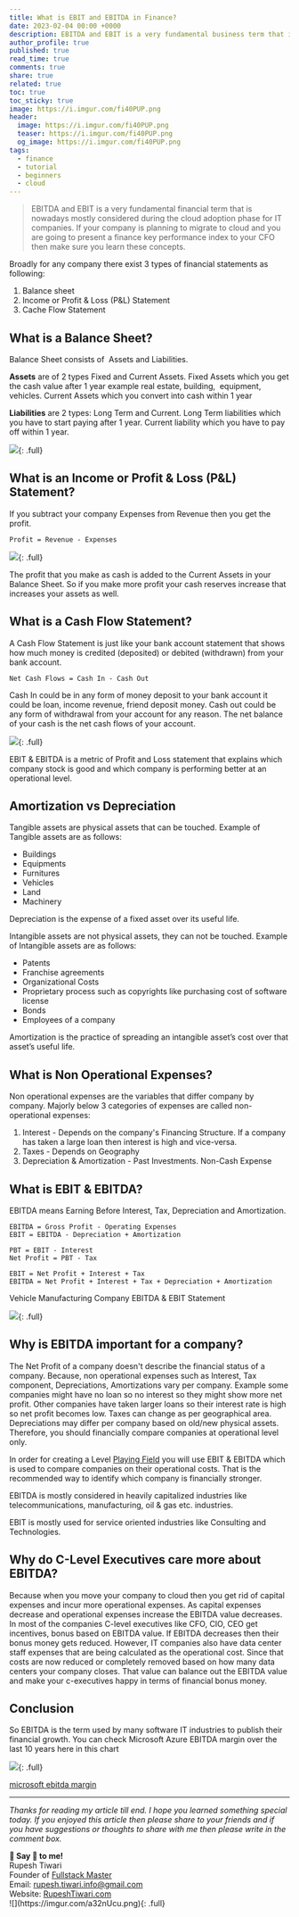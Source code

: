 ```yaml
---
title: What is EBIT and EBITDA in Finance?
date: 2023-02-04 00:00 +0000
description: EBITDA and EBIT is a very fundamental business term that is nowadays mostly considered during the cloud adoption phase. If your company is planning to migrate to cloud and you are going to present a finance key performance index to your CFO then make sure you learn these concepts.
author_profile: true
published: true
read_time: true
comments: true
share: true
related: true
toc: true
toc_sticky: true
image: https://i.imgur.com/fi40PUP.png
header:
  image: https://i.imgur.com/fi40PUP.png
  teaser: https://i.imgur.com/fi40PUP.png
  og_image: https://i.imgur.com/fi40PUP.png
tags:
  - finance
  - tutorial
  - beginners
  - cloud
---
```


> EBITDA and EBIT is a very fundamental financial term that is nowadays mostly considered during the cloud adoption phase for IT companies. If your company is planning to migrate to cloud and you are going to present a finance key performance index to your CFO then make sure you learn these concepts.

Broadly for any company there exist 3 types of financial statements as following:

1.  Balance sheet
2.  Income or Profit & Loss (P&L) Statement
3.  Cache Flow Statement

## What is a Balance Sheet? 

Balance Sheet consists of  Assets and Liabilities.

**Assets** are of 2 types Fixed and Current Assets. Fixed Assets which you get the cash value after 1 year example real estate, building,  equipment, vehicles. Current Assets which you convert into cash within 1 year

**Liabilities** are 2 types: Long Term and Current. Long Term liabilities which you have to start paying after 1 year. Current liability which you have to pay off within 1 year.

![](https://i.imgur.com/AN9wBPy.png){: .full}

## What is an Income or Profit & Loss (P&L) Statement? 

If you subtract your company Expenses from Revenue then you get the profit.

```
Profit = Revenue - Expenses
```

![](https://i.imgur.com/iMP6jRA.png){: .full}

The profit that you make as cash is added to the Current Assets in your Balance Sheet. So if you make more profit your cash reserves increase that increases your assets as well.

## What is a Cash Flow Statement?

A Cash Flow Statement is just like your bank account statement that shows how much money is credited (deposited) or debited (withdrawn) from your bank account.

```
Net Cash Flows = Cash In - Cash Out 
```

Cash In could be in any form of money deposit to your bank account it could be loan, income revenue, friend deposit money. Cash out could be any form of withdrawal from your account for any reason. The net balance of your cash is the net cash flows of your account.

![](https://i.imgur.com/bFayiGL.png){: .full}

EBIT & EBITDA is a metric of Profit and Loss statement that explains which company stock is good and which company is performing better at an operational level.

## Amortization vs Depreciation

Tangible assets are physical assets that can be touched. Example of Tangible assets are as follows:

- Buildings
- Equipments
- Furnitures
- Vehicles
- Land
- Machinery

Depreciation is the expense of a fixed asset over its useful life.

Intangible assets are not physical assets, they can not be touched. Example of Intangible assets are as follows:

- Patents
- Franchise agreements
- Organizational Costs
- Proprietary process such as copyrights like purchasing cost of software license
- Bonds
- Employees of a company

Amortization is the practice of spreading an intangible asset’s cost over that asset’s useful life.

## What is Non Operational Expenses?

Non operational expenses are the variables that differ company by company. Majorly below 3 categories of expenses are called non-operational expenses:

1.  Interest \- Depends on the company's Financing Structure. If a company has taken a large loan then interest is high and vice-versa.
2.  Taxes \- Depends on Geography
3.  Depreciation & Amortization \- Past Investments. Non-Cash Expense

## What is EBIT & EBITDA? 

EBITDA means Earning Before Interest, Tax, Depreciation and Amortization.

```
EBITDA = Gross Profit - Operating Expenses
EBIT = EBITDA - Depreciation + Amortization 

PBT = EBIT - Interest
Net Profit = PBT - Tax

EBIT = Net Profit + Interest + Tax 
EBITDA = Net Profit + Interest + Tax + Depreciation + Amortization 
```

Vehicle Manufacturing Company EBITDA & EBIT Statement

![](https://i.imgur.com/eND0t6N.png){: .full}

## Why is EBITDA important for a company?

The Net Profit of a company doesn't describe the financial status of a company. Because, non operational expenses such as Interest, Tax component, Depreciations, Amortizations vary per company. Example some companies might have no loan so no interest so they might show more net profit. Other companies have taken larger loans so their interest rate is high so net profit becomes low. Taxes can change as per geographical area. Depreciations may differ per company based on old/new physical assets. Therefore, you should financially compare companies at operational level only.

In order for creating a Level [Playing Field](https://en.wikipedia.org/wiki/Level_playing_field) you will use EBIT & EBITDA which is used to compare companies on their operational costs. That is the recommended way to identify which company is financially stronger.

EBITDA is mostly considered in heavily capitalized industries like telecommunications, manufacturing, oil & gas etc. industries.

EBIT is mostly used for service oriented industries like Consulting and Technologies.

## Why do C-Level Executives care more about EBITDA?

Because when you move your company to cloud then you get rid of capital expenses and incur more operational expenses. As capital expenses decrease and operational expenses increase the EBITDA value decreases. In most of the companies C-level executives like CFO, CIO, CEO get incentives, bonus based on EBITDA value. If EBITDA decreases then their bonus money gets reduced. However, IT companies also have data center staff expenses that are being calculated as the operational cost. Since that costs are now reduced or completely removed based on how many data centers your company closes. That value can balance out the EBITDA value and make your c-executives happy in terms of financial bonus money.

## Conclusion 

So EBITDA is the term used by many software IT industries to publish their financial growth. You can check Microsoft Azure EBITDA margin over the last 10 years here in this chart

![](https://i.imgur.com/5mJdn6U.png){: .full}

[microsoft ebitda margin](https://www.macrotrends.net/stocks/charts/MSFT/microsoft/ebitda-margin)

---

_Thanks for reading my article till end. I hope you learned something special today. If you enjoyed this article then please share to your friends and if you have suggestions or thoughts to share with me then please write in the comment box._

<div class="notice--success">
<strong>💖 Say 👋 to me!</strong>
<br>Rupesh Tiwari
<br>Founder of <a href="https://www.fullstackmaster.net">Fullstack Master </a>
<br>Email: <a href="mailto:rupesh.tiwari.info@gmail.com?subject=Hi">rupesh.tiwari.info@gmail.com</a>
<br>Website: <a href="https://www.rupeshtiwari.com">RupeshTiwari.com </a>
</div>
![](https://imgur.com/a32nUcu.png){: .full} 

